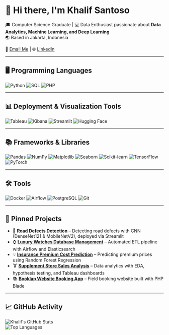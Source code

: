 # 👋 Hi there, I'm Khalif Santoso  

🎓 Computer Science Graduate | 💻 Data Enthusiast passionate about **Data Analytics, Machine Learning, and Deep Learning**  
🌏 Based in Jakarta, Indonesia  

📧 [Email Me](mailto:khalif.santoso@gmail.com) | 🌐 [LinkedIn](https://www.linkedin.com/in/khalifsantoso)  

---

## 🖥 Programming Languages
![Python](https://img.shields.io/badge/Python-3776AB?style=for-the-badge&logo=python&logoColor=white)
![SQL](https://img.shields.io/badge/SQL-4479A1?style=for-the-badge&logo=postgresql&logoColor=white)
![PHP](https://img.shields.io/badge/PHP-777BB4?style=for-the-badge&logo=php&logoColor=white)

---

## 📊 Deployment & Visualization Tools
![Tableau](https://img.shields.io/badge/Tableau-E97627?style=for-the-badge&logo=tableau&logoColor=white)
![Kibana](https://img.shields.io/badge/Kibana-005571?style=for-the-badge&logo=kibana&logoColor=white)
![Streamlit](https://img.shields.io/badge/Streamlit-FF4B4B?style=for-the-badge&logo=streamlit&logoColor=white)
![Hugging Face](https://img.shields.io/badge/HuggingFace-FFCC00?style=for-the-badge&logo=huggingface&logoColor=black)

---

## 📚 Frameworks & Libraries
![Pandas](https://img.shields.io/badge/Pandas-150458?style=for-the-badge&logo=pandas&logoColor=white)
![NumPy](https://img.shields.io/badge/Numpy-013243?style=for-the-badge&logo=numpy&logoColor=white)
![Matplotlib](https://img.shields.io/badge/Matplotlib-008080?style=for-the-badge&logo=plotly&logoColor=white)
![Seaborn](https://img.shields.io/badge/Seaborn-4C8CBF?style=for-the-badge&logo=python&logoColor=white)
![Scikit-learn](https://img.shields.io/badge/Scikit--learn-F7931E?style=for-the-badge&logo=scikitlearn&logoColor=white)
![TensorFlow](https://img.shields.io/badge/TensorFlow-FF6F00?style=for-the-badge&logo=tensorflow&logoColor=white)
![PyTorch](https://img.shields.io/badge/PyTorch-EE4C2C?style=for-the-badge&logo=pytorch&logoColor=white)

---

## 🛠 Tools
![Docker](https://img.shields.io/badge/Docker-2496ED?style=for-the-badge&logo=docker&logoColor=white)
![Airflow](https://img.shields.io/badge/Apache%20Airflow-017CEE?style=for-the-badge&logo=apacheairflow&logoColor=white)
![PostgreSQL](https://img.shields.io/badge/PostgreSQL-4169E1?style=for-the-badge&logo=postgresql&logoColor=white)
![Git](https://img.shields.io/badge/Git-F05032?style=for-the-badge&logo=git&logoColor=white)

---

## 📌 Pinned Projects
- 🚧 **[Road Defects Detection](https://github.com/Khalif-Coding/Road-Defects-Detection)** – Detecting road defects with CNN (DenseNet121 & MobileNetV2), deployed via Streamlit  
- ⌚ **[Luxury Watches Database Management](https://github.com/Khalif-Coding/Luxury-Watches-Database-Management)** – Automated ETL pipeline with Airflow and Elasticsearch  
- 💡 **[Insurance Premium Cost Prediction](https://github.com/Khalif-Coding/Insurance-Premium-Cost-Prediction)** – Predicting premium prices using Random Forest Regression  
- 🏋️ **[Supplement Store Sales Analysis](https://github.com/Khalif-Coding/Supplement-Store-Sales-Analysis)** – Data analytics with EDA, hypothesis testing, and Tableau dashboards  
- 📚 **[Booklap Website Booking App](https://github.com/Khalif-Coding/Booklap-WebsiteBookingApp)** – Field booking website built with PHP Blade  

---

## 📈 GitHub Activity
![Khalif's GitHub Stats](https://github-readme-stats.vercel.app/api?username=Khalif-Coding&show_icons=true&theme=tokyonight)  
![Top Languages](https://github-readme-stats.vercel.app/api/top-langs/?username=Khalif-Coding&layout=compact&theme=tokyonight)

